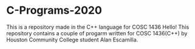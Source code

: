 # C-Programs-2020
This is a repository made in the C++ language for COSC 1436
Hello! This repository contains a couple of progarm written for COSC 1436(C++) by Houston Community College student Alan Escamilla.
